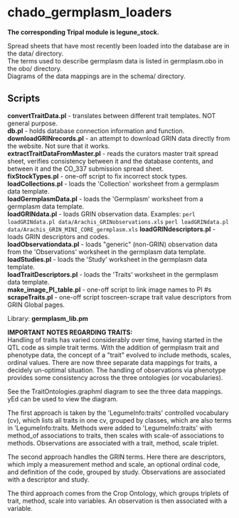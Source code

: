 # chado_germplasm_loaders

**The corresponding Tripal module is legune_stock.**

Spread sheets that have most recently been loaded into the database are in the data/ directory. <br>
The terms used to describe germplasm data is listed in germplasm.obo in the obo/ directory. <br>
Diagrams of the data mappings are in the schema/ directory. <br>

## Scripts
**convertTraitData.pl** - translates between different trait templates. NOT general purpose. <br>
**db.pl** - holds database connection information and function.<br>
**downloadGRINrecords.pl** - an attempt to download GRIN data directly from the website. Not sure that it works. <br>
**extractTraitDataFromMaster.pl** - reads the curators master trait spread sheet, verifies consistency between it and 
the database contents, and between it and the CO_337 submission spread sheet.<br>
**fixStockTypes.pl** - one-off script to fix incorrect stock types. <br>
**loadCollections.pl** - loads the 'Collection' worksheet from a germplasm data template. <br>
**loadGermplasmData.pl** - loads the 'Germplasm' worksheet from a germplasm data template. <br>
**loadGRINdata.pl** - loads GRIN observation data. Examples:
           `perl loadGRINdata.pl data/Arachis_GRINobservations.xls`
           `perl loadGRINdata.pl data/Arachis_GRIN_MINI_CORE_germplasm.xls`
**loadGRINdescriptors.pl** - loads GRIN descriptors and codes. <br>
**loadObservationdata.pl** - loads "generic" (non-GRIN) observation data from the 'Observations' worksheet in the germplasm data template. <br>
**loadStudies.pl** - loads the 'Study' worksheet in the germplasm data template. <br>
**loadTraitDescriptors.pl** - loads the 'Traits' worksheet in the germplasm data template. <br>
**make_image_PI_table.pl** - one-off script to link image names to PI #s<br>
**scrapeTraits.pl** - one-off script toscreen-scrape trait value descriptors from GRIN Global pages. <br>

Library:
**germplasm_lib.pm**

**IMPORTANT NOTES REGARDING TRAITS:** <br>
Handling of traits has varied considerably over time, having started in the QTL code as simple trait terms.
With the addition of germplasm trait and phenotype data, the concept of a "trait" evolved to include methods,
scales, ordinal values. There are now three separate data mappings for traits, a decidely un-optimal situation.
The handling of observations via phenotype provides some consistency across the three ontologies (or vocabularies).

See the TraitOntologies.graphml diagram to see the three data mappings. yEd can be used to view the diagram.

The first approach is taken by the 'LegumeInfo:traits' controlled vocabulary (cv), which lists all traits in
one cv, grouped by classes, which are also terms in 'LegumeInfo:traits. Methods were added to 
'LegumeInfo:traits' with method_of associations to traits, then scales with scale-of associations to methods.
Observations are associated with a trait, method, scale triplet.

The second approach handles the GRIN terms. Here there are descriptors, which imply a measurement method and 
scale, an optional ordinal code, and definition of the code, grouped by study. Observations are associated
with a descriptor and study.

The third approach comes from the Crop Ontology, which groups triplets of trait, method, scale into variables.
An observation is then associated with a variable.
